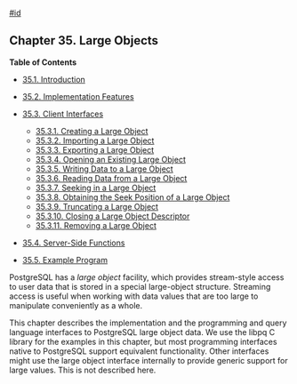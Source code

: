 [#id](#LARGEOBJECTS)

## Chapter 35. Large Objects

**Table of Contents**

  * [35.1. Introduction](lo-intro)
  * [35.2. Implementation Features](lo-implementation)
  * [35.3. Client Interfaces](lo-interfaces)

    - [35.3.1. Creating a Large Object](lo-interfaces#LO-CREATE)
    - [35.3.2. Importing a Large Object](lo-interfaces#LO-IMPORT)
    - [35.3.3. Exporting a Large Object](lo-interfaces#LO-EXPORT)
    - [35.3.4. Opening an Existing Large Object](lo-interfaces#LO-OPEN)
    - [35.3.5. Writing Data to a Large Object](lo-interfaces#LO-WRITE)
    - [35.3.6. Reading Data from a Large Object](lo-interfaces#LO-READ)
    - [35.3.7. Seeking in a Large Object](lo-interfaces#LO-SEEK)
    - [35.3.8. Obtaining the Seek Position of a Large Object](lo-interfaces#LO-TELL)
    - [35.3.9. Truncating a Large Object](lo-interfaces#LO-TRUNCATE)
    - [35.3.10. Closing a Large Object Descriptor](lo-interfaces#LO-CLOSE)
    - [35.3.11. Removing a Large Object](lo-interfaces#LO-UNLINK)

  * [35.4. Server-Side Functions](lo-funcs)
  * [35.5. Example Program](lo-examplesect)



PostgreSQL has a *large object* facility, which provides stream-style access to user data that is stored in a special large-object structure. Streaming access is useful when working with data values that are too large to manipulate conveniently as a whole.

This chapter describes the implementation and the programming and query language interfaces to PostgreSQL large object data. We use the libpq C library for the examples in this chapter, but most programming interfaces native to PostgreSQL support equivalent functionality. Other interfaces might use the large object interface internally to provide generic support for large values. This is not described here.